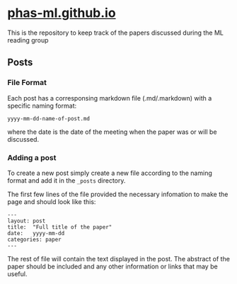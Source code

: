 # [phas-ml.github.io](https://phas-ml.github.io/)
This is the repository to keep track of the papers discussed during the ML reading group

## Posts

### File Format

Each post has a corresponsing markdown file (.md/.markdown) with a specific naming format:
```
yyyy-mm-dd-name-of-post.md
```
where the date is the date of the meeting when the paper was or will be discussed.

### Adding a post

To create a new post simply create a new file according to the naming format and add it in the `_posts` directory. 

The first few lines of the file provided the necessary infomation to make the page and should look like this:
```
---
layout: post
title:  "Full title of the paper"
date:   yyyy-mm-dd
categories: paper
---
```
The rest of file will contain the text displayed in the post. The abstract of the paper should be included and any other information or links that may be useful.
